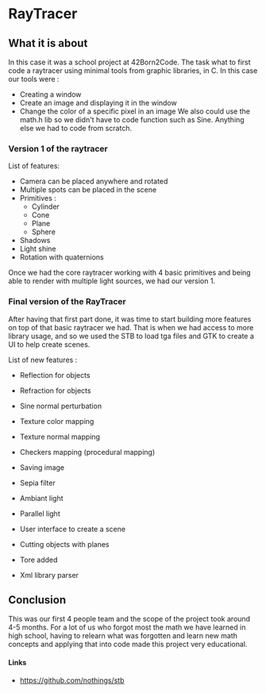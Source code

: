 # RayTracer

## What it is about

In this case it was a school project at 42Born2Code. The task what to first code a raytracer using minimal tools from graphic libraries, in C. In this case our tools were :
- Creating a window
- Create an image and displaying it in the window
- Change the color of a specific pixel in an image
We also could use the math.h lib so we didn't have to code function such as Sine.
Anything else we had to code from scratch.

### Version 1 of the raytracer

List of features:

- Camera can be placed anywhere and rotated
- Multiple spots can be placed in the scene
- Primitives :
	- Cylinder
	- Cone
	- Plane
	- Sphere
- Shadows
- Light shine
- Rotation with quaternions

Once we had the core raytracer working with 4 basic primitives and being able to render with multiple light sources, we had our version 1.

### Final version of the RayTracer

After having that first part done, it was time to start building more features on top of that basic raytracer we had. That is when we had access to more library usage, and so we used the STB to load tga files and GTK to create a UI to help create scenes.

List of new features :
- Reflection for objects
- Refraction for objects
- Sine normal perturbation
- Texture color mapping
- Texture normal mapping
- Checkers mapping (procedural mapping)
- Saving image
- Sepia filter

- Ambiant light
- Parallel light
- User interface to create a scene

- Cutting objects with planes
- Tore added

- Xml library parser

## Conclusion

This was our first 4 people team and the scope of the project took around 4-5 months. For a lot of us who forgot most the math we have learned in high school, having to relearn what was forgotten and learn new math concepts and applying that into code made this project very educational.

#### Links

- https://github.com/nothings/stb
